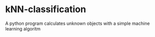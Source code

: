 # kNN-classification
A python program calculates unknown objects with a simple machine learning algoritm
